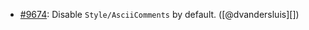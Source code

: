 * [#9674](https://github.com/rubocop/rubocop/issues/9674): Disable `Style/AsciiComments` by default. ([@dvandersluis][])
